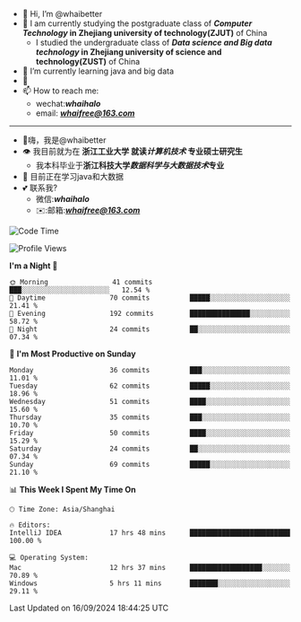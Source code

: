 - 👋 Hi, I’m @whaibetter
- 👀 I am currently studying the postgraduate class of ***Computer Technology* in Zhejiang university of technology(ZJUT)** of China
  -  I studied the undergraduate class of ***Data science and Big data technology* in Zhejiang university of science and technology(ZUST)** of China
- 🌱 I’m currently learning java and big data
- 💞️ 
- 📫 How to reach me: 
  - wechat:***whaihalo***
  - email: ***whaifree@163.com***
 ------------------------
- 👋嗨，我是@whaibetter
- 👁 我目前就为在 **浙江工业大学 就读*计算机技术* 专业硕士研究生**
  - 我本科毕业于**浙江科技大学*数据科学与大数据技术*专业**
- 🌴 目前正在学习java和大数据
- 💕 联系我?
  - 微信:***whaihalo***
  - ✉️:邮箱:***whaifree@163.com***

<!--START_SECTION:waka-->
![Code Time](http://img.shields.io/badge/Code%20Time-451%20hrs%2053%20mins-blue)

![Profile Views](http://img.shields.io/badge/Profile%20Views-0-blue)

**I'm a Night 🦉** 

```text
🌞 Morning                41 commits          ███░░░░░░░░░░░░░░░░░░░░░░   12.54 % 
🌆 Daytime                70 commits          █████░░░░░░░░░░░░░░░░░░░░   21.41 % 
🌃 Evening                192 commits         ███████████████░░░░░░░░░░   58.72 % 
🌙 Night                  24 commits          ██░░░░░░░░░░░░░░░░░░░░░░░   07.34 % 
```
📅 **I'm Most Productive on Sunday** 

```text
Monday                   36 commits          ███░░░░░░░░░░░░░░░░░░░░░░   11.01 % 
Tuesday                  62 commits          █████░░░░░░░░░░░░░░░░░░░░   18.96 % 
Wednesday                51 commits          ████░░░░░░░░░░░░░░░░░░░░░   15.60 % 
Thursday                 35 commits          ███░░░░░░░░░░░░░░░░░░░░░░   10.70 % 
Friday                   50 commits          ████░░░░░░░░░░░░░░░░░░░░░   15.29 % 
Saturday                 24 commits          ██░░░░░░░░░░░░░░░░░░░░░░░   07.34 % 
Sunday                   69 commits          █████░░░░░░░░░░░░░░░░░░░░   21.10 % 
```


📊 **This Week I Spent My Time On** 

```text
🕑︎ Time Zone: Asia/Shanghai

🔥 Editors: 
IntelliJ IDEA            17 hrs 48 mins      █████████████████████████   100.00 % 

💻 Operating System: 
Mac                      12 hrs 37 mins      ██████████████████░░░░░░░   70.89 % 
Windows                  5 hrs 11 mins       ███████░░░░░░░░░░░░░░░░░░   29.11 % 
```


 Last Updated on 16/09/2024 18:44:25 UTC
<!--END_SECTION:waka-->
